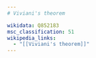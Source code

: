 ```yaml
---
# Viviani's theorem

wikidata: Q852183
msc_classification: 51
wikipedia_links:
  - "[[Viviani's theorem]]"
---
```

